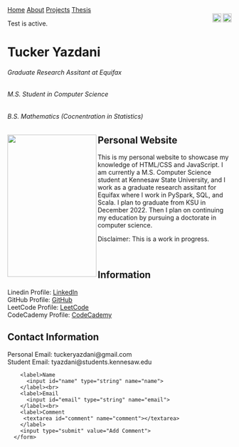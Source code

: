 <html>
<link href="main.css" rel="stylesheet">
<div class="topnav">
  <a class="active" href="https://tuckeryazdani.github.io/MyWebsite/">Home</a>
  <a href="about.html">About</a>
  <a href="projects.html">Projects</a>
  <a href="thesis.html">Thesis</a>
</div>
<div>
<a href="https://www.linkedin.com/in/tuckeryazdani/" target="_blank"><img src="https://user-images.githubusercontent.com/84822334/148589136-9acd742f-e004-4d54-b1b4-181f8bc7dc98.png" width="20" height="20" align="right" title="LinkedIn"></a>
<a href="https://github.com/tuckeryazdani/" target="_blank"><img src="https://user-images.githubusercontent.com/84822334/148658020-ae86cfb7-f259-4503-93fc-156a168d2a9d.png" width="20" height="20" align="right" title="GitHub"></a>
</div>
<p> Test is active. </p>
<head>
  <div align="left">
    <h1> Tucker Yazdani </h1>
    <h6> Graduate Research Assitant at Equifax </h6>
    <h6> M.S. Student in Computer Science </h6>
    <h6> B.S. Mathematics (Cocnentration in Statistics) </h6>
  </div>
</head>
<a href="https://user-images.githubusercontent.com/84822334/148321401-8be1b2c1-fa1b-4cbb-881f-ef801837c9c7.jpg" target="_blank" ><img src="https://user-images.githubusercontent.com/84822334/148321401-8be1b2c1-fa1b-4cbb-881f-ef801837c9c7.jpg" width="200" height="320" align="left"/></a>
<body>
  <h2> Personal Website </h2>
  <p> This is my personal website to showcase my knowledge of HTML/CSS and JavaScript. I am currently a M.S. Computer Science student at Kennesaw State University, and I work as a graduate research assitant for Equifax where I work in PySpark, SQL, and Scala. I plan to graduate from KSU in December 2022. Then I plan on continuing my education by pursuing a doctorate in computer science. </p>
  <p> Disclaimer: This is a work in progress. </p>
  <br>
  <h2> Information </h2>
  <p>
  Linedin Profile:    <a href="https://www.linkedin.com/in/tuckeryazdani/" target="_blank">LinkedIn</a><br>
  GitHub Profile:     <a href="https://github.com/tuckeryazdani" target="_blank">GitHub</a><br>
  LeetCode Profile:   <a href="https://leetcode.com/tuckeryazdani/" target="_blank">LeetCode</a><br>
  CodeCademy Profile: <a href="https://www.codecademy.com/profiles/tuckerY0098840537" target="_blank">CodeCademy</a><br>
  </p>
  <h2> Contact Information </h2>
  <p>
  Personal Email: tuckeryazdani@gmail.com<br>
  Student Email: tyazdani@students.kennesaw.edu<br>
  </p>
</body>
</html>
<script>
$(function(){
    $("#form").submit(function(e){
        // Create data object
        var data = {};
        data.name = $("#name").val();
        data.email = $("#email").val();
        data.comment = $("#comment").val();
        // The url of your server-side script that handles the post submission
        var url = "http://www.someurl.com/post_comment.php";
        $.POST(url, data)
        .done(function(response){
            // This code executes when the server returns a response
            // Do something with the response like adding the comment to the current list of comments
            // Example (if your response is HTML, better would be a JSON string):
            $("#comments").append(response);
        });
        e.preventDefault();
    });
});
</script>
<html>
 <form id="form" action="javascript:void('');" class="add_comment">

        <label>Name
          <input id="name" type="string" name="name">
        </label><br>
        <label>Email
          <input id="email" type="string" name="email">
        </label><br>
        <label>Comment
         <textarea id="comment" name="comment"></textarea>
        </label>
        <input type="submit" value="Add Comment">
      </form>
</html>
